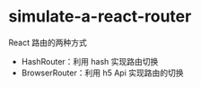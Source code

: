 # simulate-a-react-router

React 路由的两种方式
- HashRouter：利用 hash 实现路由切换
- BrowserRouter：利用 h5 Api 实现路由的切换
